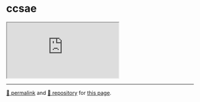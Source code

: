 # ccsae

<iframe src="https://editor.p5js.org/dcpetty/full/x1MXpMMEI"></iframe>

<hr />

[&#128279; permalink](https://dcpetty.github.io/p5js/ccsae/) and [&#128297; repository](https://github.com/dcpetty/p5js/tree/main/ccsae) for [this page](https://editor.p5js.org/dcpetty/sketches/x1MXpMMEI).

